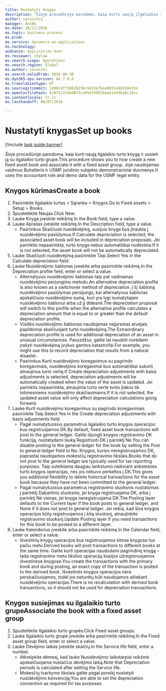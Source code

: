 ```yaml
--- 
title: Nustatyti knygas
description: "Šioje procedūroje parodoma, kaip kurti naują ilgalaikio turto knygą ir susieti ją su ilgalaikio turto grupe."
author: saraschi2
manager: AnnBe
ms.date: 10/11/2016
ms.topic: business-process
ms.prod: 
ms.service: dynamics-ax-applications
ms.technology: 
audience: Application User
ms.reviewer: shylaw
ms.search.scope: Operations
ms.search.region: Global
ms.author: saraschi
ms.search.validFrom: 2016-06-30
ms.dyn365.ops.version: AX 7.0.0
ms.translationtype: HT
ms.sourcegitcommit: 1d98cbff30620256c9d13e7b4a90314db150e33e
ms.openlocfilehash: b18f52254b9073cd95bf50539a4414598a8c19cc
ms.contentlocale: lt-lt
ms.lasthandoff: 08/07/2018

---
```

# <a name="set-up-books"></a><span data-ttu-id="07a6f-103">Nustatyti knygas</span><span class="sxs-lookup"><span data-stu-id="07a6f-103">Set up books</span></span>

[!include [task guide banner](../../includes/task-guide-banner.md)]

<span data-ttu-id="07a6f-104">Šioje procedūroje parodoma, kaip kurti naują ilgalaikio turto knygą ir susieti ją su ilgalaikio turto grupe.</span><span class="sxs-lookup"><span data-stu-id="07a6f-104">This procedure shows you to how create a new fixed asset book and associate it with a fixed asset group.</span></span> <span data-ttu-id="07a6f-105">Joje naudojamas vaidmuo Buhalteris ir USMF juridinio subjekto demonstraciniai duomenys.</span><span class="sxs-lookup"><span data-stu-id="07a6f-105">It uses the accountant role and demo data for the USMF legal entity.</span></span>


## <a name="create-a-book"></a><span data-ttu-id="07a6f-106">Knygos kūrimas</span><span class="sxs-lookup"><span data-stu-id="07a6f-106">Create a book</span></span>
1. <span data-ttu-id="07a6f-107">Pasirinkite Ilgalaikis turtas > Sąranka > Knygos.</span><span class="sxs-lookup"><span data-stu-id="07a6f-107">Go to Fixed assets > Setup > Books.</span></span>
2. <span data-ttu-id="07a6f-108">Spustelėkite Naujas.</span><span class="sxs-lookup"><span data-stu-id="07a6f-108">Click New.</span></span>
3. <span data-ttu-id="07a6f-109">Lauke Knyga įveskite reikšmę.</span><span class="sxs-lookup"><span data-stu-id="07a6f-109">In the Book field, type a value.</span></span>
4. <span data-ttu-id="07a6f-110">Lauke Aprašas įveskite reikšmę.</span><span class="sxs-lookup"><span data-stu-id="07a6f-110">In the Description field, type a value.</span></span>
    * <span data-ttu-id="07a6f-111">Pasirinkus Skaičiuoti nusidėvėjimą, susijusi knyga bus įtraukta į nusidėvėjimo pasiūlymus.</span><span class="sxs-lookup"><span data-stu-id="07a6f-111">If Calculate depreciation is selected, the associated asset book will be included in depreciation proposals.</span></span> <span data-ttu-id="07a6f-112">Jei parinktis nepasirinkta, turto knyga nebus automatiškai nudėvima.</span><span class="sxs-lookup"><span data-stu-id="07a6f-112">If it is not selected, the asset book will not be automatically depreciated.</span></span>  
5. <span data-ttu-id="07a6f-113">Lauke Skaičiuoti nusidėvėjimą pasirinkite Taip.</span><span class="sxs-lookup"><span data-stu-id="07a6f-113">Select Yes in the Calculate depreciation field.</span></span>
6. <span data-ttu-id="07a6f-114">Lauke Nusidėvėjimo šablonas įveskite arba pasirinkite reikšmę.</span><span class="sxs-lookup"><span data-stu-id="07a6f-114">In the Depreciation profile field, enter or select a value.</span></span>
    * <span data-ttu-id="07a6f-115">Alternatyvus nusidėvėjimo šablonas taip pat vadinamas nusidėvėjimo perjungimo metodu.</span><span class="sxs-lookup"><span data-stu-id="07a6f-115">An alternative depreciation profile is also known as a switchover method of depreciation.</span></span> <span data-ttu-id="07a6f-116">Į šį šabloną nusidėvėjimo pasiūlymas persijungs, kai alternatyvus šablonas apskaičiuos nusidėvėjimo sumą, kuri yra lygi numatytajam nusidėvėjimo šablonui arba už jį didesnė.</span><span class="sxs-lookup"><span data-stu-id="07a6f-116">The depreciation proposal will switch to this profile when the alternative profile calculates a depreciation amount that is equal to or greater than the default depreciation profile.</span></span>  
    * <span data-ttu-id="07a6f-117">Visiško nusidėvėjimo šablonas naudojamas neįprastas atvejais papildomai skaičiuojant turto nusidėvėjimą.</span><span class="sxs-lookup"><span data-stu-id="07a6f-117">The Extraordinary depreciation profile is used for additional depreciation of an asset in unusual circumstances.</span></span> <span data-ttu-id="07a6f-118">Pavyzdžiui, galite tai naudoti norėdami įrašyti nusidėvėjimą įvykus gamtos katastrofai.</span><span class="sxs-lookup"><span data-stu-id="07a6f-118">For example, you might use this to record depreciation that results from a natural disaster.</span></span>  
    * <span data-ttu-id="07a6f-119">Pasirinkus Kurti nusidėvėjimo koregavimus su pagrindo koregavimais, nusidėvėjimo koregavimai bus automatiškai sukurti atnaujinus turto vertę.</span><span class="sxs-lookup"><span data-stu-id="07a6f-119">If Create depreciation adjustments with basis adjustments is selected, depreciation adjustments will be automatically created when the value of the asset is updated.</span></span> <span data-ttu-id="07a6f-120">Jei parinktis nepasirinkta, atnaujinta turto vertė turės įtakos tik tolimesniems nusidėvėjimo skaičiavimams.</span><span class="sxs-lookup"><span data-stu-id="07a6f-120">If it is not selected, the updated asset value will only affect depreciation calculations going forward.</span></span>  
7. <span data-ttu-id="07a6f-121">Lauke Kurti nusidėvėjimo koregavimus su pagrindo koregavimais pasirinkite Taip.</span><span class="sxs-lookup"><span data-stu-id="07a6f-121">Select Yes in the Create depreciation adjustments with basis adjustments field.</span></span>
    * <span data-ttu-id="07a6f-122">Pagal numatytuosius parametrus ilgalaikio turto knygos operacijos bus registruojamos DK.</span><span class="sxs-lookup"><span data-stu-id="07a6f-122">By default, fixed asset book transactions will post to the general ledger.</span></span> <span data-ttu-id="07a6f-123">Galite išjungti knygos registravimo DK funkciją, nustatydami lauką Registruoti DK į parinktį Ne.</span><span class="sxs-lookup"><span data-stu-id="07a6f-123">You can disable posting to the general ledger for the book by setting the Post to general ledger field to No.</span></span> <span data-ttu-id="07a6f-124">Knygos, kurios neregistruojamos DK, paprastai naudojamos mokesčių registravimo tikslais.</span><span class="sxs-lookup"><span data-stu-id="07a6f-124">Books that do not post to the general ledger are typically used for tax reporting purposes.</span></span> <span data-ttu-id="07a6f-125">Taip suteikiama daugiau lankstumo naikinant ankstesnes turto knygos operacijas, nes jos nebuvo perkeltos į DK.</span><span class="sxs-lookup"><span data-stu-id="07a6f-125">This gives you additional flexibility to delete historical transactions for the asset book because they have not been committed to the general ledger.</span></span>  
    * <span data-ttu-id="07a6f-126">Pagal numatytuosius parametrus registravimo sluoksnis nustatomas į parinktį Dabartinis sluoksnis, jei knyga registruojama DK, arba į parinktį Nė vienas, jei knyga neregistruojama DK.</span><span class="sxs-lookup"><span data-stu-id="07a6f-126">The Posting layer defaults to the Current layer if the book posts to general ledger, and None if it does not post to general ledger.</span></span> <span data-ttu-id="07a6f-127">Jei reikia, kad šios knygos operacijos būtų registruojamos į kitą sluoksnį, atnaujinkite registravimo sluoksnį.</span><span class="sxs-lookup"><span data-stu-id="07a6f-127">Update Posting layer if you need transactions for this book to be posted to a different layer.</span></span>  
8. <span data-ttu-id="07a6f-128">Lauke Kalendorius įveskite arba pasirinkite reikšmę.</span><span class="sxs-lookup"><span data-stu-id="07a6f-128">In the Calendar field, enter or select a value.</span></span>
    * <span data-ttu-id="07a6f-129">Išvestinių knygų operacijos bus registruojamos kitose knygose tuo pačiu metu.</span><span class="sxs-lookup"><span data-stu-id="07a6f-129">Derived books will post transactions to different books at the same time.</span></span> <span data-ttu-id="07a6f-130">Galite kurti operacijas naudodami pagrindinę knygą – tada registravimo metu tikslios operacijų kopijos užregistruojamos išvestinėse knygose.</span><span class="sxs-lookup"><span data-stu-id="07a6f-130">You create the transactions with the primary book and during posting, an exact copy of the transaction is posted to the derived book.</span></span> <span data-ttu-id="07a6f-131">Išvestinės knygos operacijos nėra perskaičiuojamos, todėl jos neturėtų būti naudojamos atliekant nusidėvėjimo operacijas.</span><span class="sxs-lookup"><span data-stu-id="07a6f-131">There is no recalculation with derived book transactions, so it should not be used for depreciation transactions.</span></span>  

## <a name="associate-the-book-with-a-fixed-asset-group"></a><span data-ttu-id="07a6f-132">Knygos susiejimas su ilgalaikio turto grupe</span><span class="sxs-lookup"><span data-stu-id="07a6f-132">Associate the book with a fixed asset group</span></span>
1. <span data-ttu-id="07a6f-133">Spustelėkite Ilgalaikio turto grupės.</span><span class="sxs-lookup"><span data-stu-id="07a6f-133">Click Fixed asset groups.</span></span>
2. <span data-ttu-id="07a6f-134">Lauke Ilgalaikio turto grupė įveskite arba pasirinkite reikšmę.</span><span class="sxs-lookup"><span data-stu-id="07a6f-134">In the Fixed asset group field, enter or select a value.</span></span>
3. <span data-ttu-id="07a6f-135">Lauke Dėvėjimo laikas įveskite skaičių.</span><span class="sxs-lookup"><span data-stu-id="07a6f-135">In the Service life field, enter a number.</span></span>
    * <span data-ttu-id="07a6f-136">Atkreipkite dėmesį, kad lauko Nusidėvėjimo laikotarpiai reikšmė apskaičiuojama nustačius dėvėjimo laiką.</span><span class="sxs-lookup"><span data-stu-id="07a6f-136">Note that Depreciation periods is calculated after setting the Service life.</span></span>  
    * <span data-ttu-id="07a6f-137">Mokesčių tvarkymo tikslais galite pagal poreikį nustatyti nusidėvėjimo konvenciją.</span><span class="sxs-lookup"><span data-stu-id="07a6f-137">You are able to set the depreciation convention as required for tax purposes.</span></span>  


